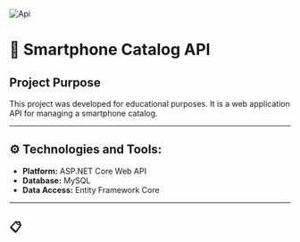 ![Api](https://github.com/user-attachments/assets/2bd9af6c-ddd8-4452-9a64-e3453566bfff)

# 📱 Smartphone Catalog API

## Project Purpose
This project was developed for educational purposes. It is a web application API for managing a smartphone catalog.

---

## ⚙️ Technologies and Tools:
- **Platform:** ASP.NET Core Web API  
- **Database:** MySQL  
- **Data Access:** Entity Framework Core  

---

## 📋

